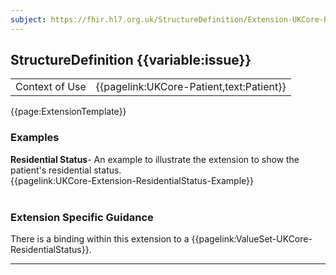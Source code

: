 ```yaml
---
subject: https://fhir.hl7.org.uk/StructureDefinition/Extension-UKCore-ResidentialStatus
---
```

## StructureDefinition {{variable:issue}}

<table id="addToTranspose">
<tr><td>Context of Use</td>
<td>{{pagelink:UKCore-Patient,text:Patient}}</td>
</tr>
</table>

{{page:ExtensionTemplate}}


<div id="Examples" class="tabcontent">
  <h3>Examples</h3>
  <b>Residential Status</b>- An example to illustrate the extension to show the patient's residential status.<br>
{{pagelink:UKCore-Extension-ResidentialStatus-Example}}
<br><br>
</div>

<h3 id="guidance-residentialstatus">Extension Specific Guidance</h3>

There is a binding within this extension to a {{pagelink:ValueSet-UKCore-ResidentialStatus}}.

---
